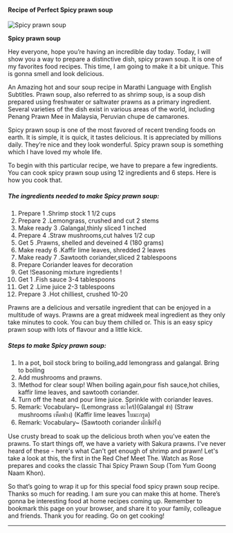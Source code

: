             

#### Recipe of Perfect Spicy prawn soup

![Spicy prawn soup](https://img-global.cpcdn.com/recipes/c4e74d4ba190a77d/751x532cq70/spicy-prawn-soup-recipe-main-photo.jpg)

**Spicy prawn soup**

Hey everyone, hope you’re having an incredible day today. Today, I will show you a way to prepare a distinctive dish, spicy prawn soup. It is one of my favorites food recipes. This time, I am going to make it a bit unique. This is gonna smell and look delicious.

An Amazing hot and sour soup recipe in Marathi Language with English Subtitles. Prawn soup, also referred to as shrimp soup, is a soup dish prepared using freshwater or saltwater prawns as a primary ingredient. Several varieties of the dish exist in various areas of the world, including Penang Prawn Mee in Malaysia, Peruvian chupe de camarones.

Spicy prawn soup is one of the most favored of recent trending foods on earth. It is simple, it is quick, it tastes delicious. It is appreciated by millions daily. They’re nice and they look wonderful. Spicy prawn soup is something which I have loved my whole life.

To begin with this particular recipe, we have to prepare a few ingredients. You can cook spicy prawn soup using 12 ingredients and 6 steps. Here is how you cook that.

##### The ingredients needed to make Spicy prawn soup:

1.  Prepare 1 .Shrimp stock 1 1/2 cups
2.  Prepare 2 .Lemongrass, crushed and cut 2 stems
3.  Make ready 3 .Galangal,thinly sliced 1 inched
4.  Prepare 4 .Straw mushrooms,cut halves 1/2 cup
5.  Get 5 .Prawns, shelled and deveined 4 (180 grams)
6.  Make ready 6 .Kaffir lime leaves, shredded 2 leaves
7.  Make ready 7 .Sawtooth coriander,sliced 2 tablespoons
8.  Prepare Coriander leaves for decoration
9.  Get !Seasoning mixture ingredients !
10.  Get 1 .Fish sauce 3-4 tablespoons
11.  Get 2 .Lime juice 2-3 tablespoons
12.  Prepare 3 .Hot chilliest, crushed 10-20

Prawns are a delicious and versatile ingredient that can be enjoyed in a multitude of ways. Prawns are a great midweek meal ingredient as they only take minutes to cook. You can buy them chilled or. This is an easy spicy prawn soup with lots of flavour and a little kick.

##### Steps to make Spicy prawn soup:

1.  In a pot, boil stock bring to boiling,add lemongrass and galangal. Bring to boiling
2.  Add mushrooms and prawns.
3.  !Method for clear soup! When boiling again,pour fish sauce,hot chilies, kaffir lime leaves, and sawtooth coriander.
4.  Turn off the heat and pour lime juice. Sprinkle with coriander leaves.
5.  Remark: Vocabulary~ (Lemongrass ตะไคร้)(Galangal ข่า) (Straw mushrooms เห็ดฟาง) (Kaffir lime leaves ใบมะกรูด)
6.  Remark: Vocabulary~ (Sawtooth coriander ผักชีฝรั่ง)

Use crusty bread to soak up the delicious broth when you've eaten the prawns. To start things off, we have a variety with Sakura prawns. I've never heard of these - here's what Can't get enough of shrimp and prawn! Let's take a look at this, the first in the Red Chef Meet The. Watch as Rose prepares and cooks the classic Thai Spicy Prawn Soup (Tom Yum Goong Naam Khon).

So that’s going to wrap it up for this special food spicy prawn soup recipe. Thanks so much for reading. I am sure you can make this at home. There’s gonna be interesting food at home recipes coming up. Remember to bookmark this page on your browser, and share it to your family, colleague and friends. Thank you for reading. Go on get cooking!

* * *